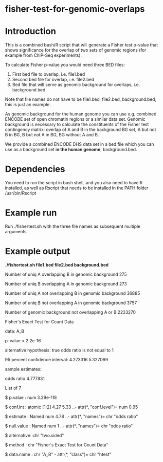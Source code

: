 # fisher-test-for-genomic-overlaps

# Introduction

This is a combined bash/R script that will generate a Fisher test p-value that shows significance for the overlap of two sets of genomic regions (for example from ChIP-Seq experiments). 

To calculate Fisher p-value you would need three BED files:
1. First bed file to overlap, i.e. file1.bed
2. Second bed file for overlap, i.e. file2.bed
3. Bed file that will serve as genomic background for overlaps, i.e. background.bed

Note that file names do not have to be file1.bed, file2.bed, background.bed, this is just an example.

As genomic background for the human genome you can use e.g. combined ENCODE set of open chromatin regions or a similar data set. Genomic background is necessary to calculate the constituents of the Fisher test contingency matrix: overlap of A and B in the background BG set, A but not B in BG, B but not A in BG, BG without A and B. 

We provide a combined ENCODE DHS data set in a bed file which you can use as a background set **in the human genome**, background.bed.

# Dependencies

You need to run the script in bash shell, and you also need to have R installed, as well as Rscript that needs to be installed in the PATH folder /usr/bin/Rscript

# Example run

Run ./fishertest.sh with the three file names as subsequent multiple arguments

# Example output
**./fishertest.sh file1.bed file2.bed background.bed**

Number of uniq A overlapping B in genomic background 275

Number of uniq B overlapping A in genomic background 273

Number of uniq A not overlapping B in genomic background 36885

Number of uniq B not overlapping A in genomic background 3757

Number of genomic background not overlapping A or B 2233270


Fisher's Exact Test for Count Data

data:  A_B

p-value < 2.2e-16

alternative hypothesis: true odds ratio is not equal to 1

95 percent confidence interval: 4.273316 5.327099

sample estimates:

odds ratio 4.777831

List of 7
 
 $ p.value    : num 3.29e-118
 
 $ conf.int   : atomic [1:2] 4.27 5.33
  ..- attr(*, "conf.level")= num 0.95
 
 $ estimate   : Named num 4.78
  ..- attr(*, "names")= chr "odds ratio"
 
 $ null.value : Named num 1
  ..- attr(*, "names")= chr "odds ratio"
 
 $ alternative: chr "two.sided"
 
 $ method     : chr "Fisher's Exact Test for Count Data"
 
 $ data.name  : chr "A_B"
 \- attr(*, "class")= chr "htest"
